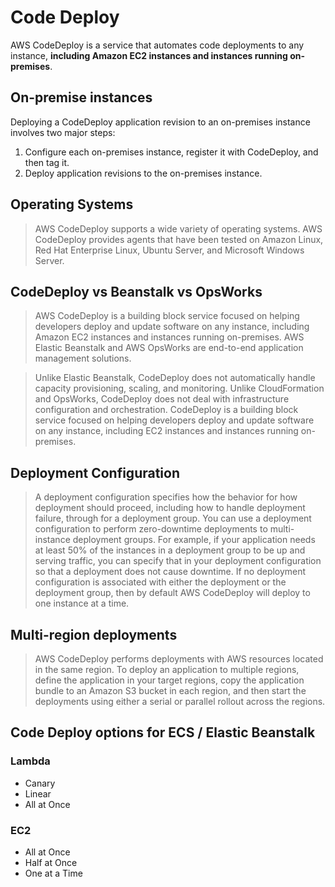# Code Deploy

AWS CodeDeploy is a service that automates code deployments to any instance, **including Amazon EC2 instances and instances running on-premises**.

## On-premise instances

Deploying a CodeDeploy application revision to an on-premises instance involves two major steps:
1. Configure each on-premises instance, register it with CodeDeploy, and then tag it.
2. Deploy application revisions to the on-premises instance.

## Operating Systems

> AWS CodeDeploy supports a wide variety of operating systems. AWS CodeDeploy provides agents that have been tested on Amazon Linux, Red Hat Enterprise Linux, Ubuntu Server, and Microsoft Windows Server.

## CodeDeploy vs Beanstalk vs OpsWorks

> AWS CodeDeploy is a building block service focused on helping developers deploy and update software on any instance, including Amazon EC2 instances and instances running on-premises. AWS Elastic Beanstalk and AWS OpsWorks are end-to-end application management solutions.

>Unlike Elastic Beanstalk, CodeDeploy does not automatically handle capacity provisioning, scaling, and monitoring.
Unlike CloudFormation and OpsWorks, CodeDeploy does not deal with infrastructure configuration and orchestration.
> CodeDeploy is a building block service focused on helping developers deploy and update software on any instance, including EC2 instances and instances running on-premises.

## Deployment Configuration

> A deployment configuration specifies how the behavior for how deployment should proceed, including how to handle deployment failure, through for a deployment group. You can use a deployment configuration to perform zero-downtime deployments to multi-instance deployment groups. For example, if your application needs at least 50% of the instances in a deployment group to be up and serving traffic, you can specify that in your deployment configuration so that a deployment does not cause downtime. If no deployment configuration is associated with either the deployment or the deployment group, then by default AWS CodeDeploy will deploy to one instance at a time.

## Multi-region deployments

> AWS CodeDeploy performs deployments with AWS resources located in the same region. To deploy an application to multiple regions, define the application in your target regions, copy the application bundle to an Amazon S3 bucket in each region, and then start the deployments using either a serial or parallel rollout across the regions.

## Code Deploy options for ECS / Elastic Beanstalk

### Lambda

- Canary
- Linear
- All at Once

### EC2

- All at Once
- Half at Once
- One at a Time
